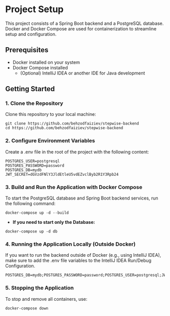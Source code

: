 # Project Setup

This project consists of a Spring Boot backend and a PostgreSQL database. Docker and Docker Compose
are used for containerization to streamline setup and configuration.

## Prerequisites

- Docker installed on your system
- Docker Compose installed
    - (Optional) IntelliJ IDEA or another IDE for Java development

## Getting Started

### 1. Clone the Repository

Clone this repository to your local machine:

```shell
git clone https://github.com/behzodfaiziev/stepwise-backend
cd https://github.com/behzodfaiziev/stepwise-backend
```

### 2. Configure Environment Variables

Create a .env file in the root of the project with the following content:

```shell
POSTGRES_USER=postgresql
POSTGRES_PASSWORD=password
POSTGRES_DB=mydb
JWT_SECRET=dGVzdFNlY3JldEtleU5vdEZvclByb2R1Y3Rpb24
```

### 3. Build and Run the Application with Docker Compose

To start the PostgreSQL database and Spring Boot backend services, run the following command:

```shell
docker-compose up -d --build
```

- **If you need to start only the Database:**

```shell
docker-compose up -d db
```

### 4. Running the Application Locally (Outside Docker)

If you want to run the backend outside of Docker (e.g., using IntelliJ IDEA), make sure to add the
.env file variables to the IntelliJ IDEA Run/Debug Configuration.

```shell
POSTGRES_DB=mydb;POSTGRES_PASSWORD=password;POSTGRES_USER=postgresql;JWT_SECRET=ZEdWemRGTmxZM0psZEV0bGVVNXZkRVp2Y2xCeWIyUjFZM1JwYjI0
```

### 5. Stopping the Application

To stop and remove all containers, use:

```shell
docker-compose down
```